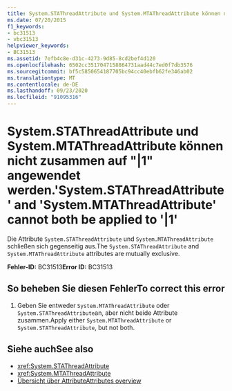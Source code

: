 ```yaml
---
title: System.STAThreadAttribute und System.MTAThreadAttribute können nicht zusammen auf "|1" angewendet werden.
ms.date: 07/20/2015
f1_keywords:
- bc31513
- vbc31513
helpviewer_keywords:
- BC31513
ms.assetid: 7efb4c8e-d31c-4273-9d85-8cd2bef4d120
ms.openlocfilehash: 6502cc3517047158864731aad44c7ed0f7db3576
ms.sourcegitcommit: bf5c5850654187705bc94cc40ebfb62fe346ab02
ms.translationtype: MT
ms.contentlocale: de-DE
ms.lasthandoff: 09/23/2020
ms.locfileid: "91095316"
---
```

# <a name="systemstathreadattribute-and-systemmtathreadattribute-cannot-both-be-applied-to-1"></a><span data-ttu-id="09785-102">System.STAThreadAttribute und System.MTAThreadAttribute können nicht zusammen auf "|1" angewendet werden.</span><span class="sxs-lookup"><span data-stu-id="09785-102">'System.STAThreadAttribute' and 'System.MTAThreadAttribute' cannot both be applied to '|1'</span></span>

<span data-ttu-id="09785-103">Die Attribute `System.STAThreadAttribute` und `System.MTAThreadAttribute` schließen sich gegenseitig aus.</span><span class="sxs-lookup"><span data-stu-id="09785-103">The `System.STAThreadAttribute` and `System.MTAThreadAttribute` attributes are mutually exclusive.</span></span>  
  
 <span data-ttu-id="09785-104">**Fehler-ID:** BC31513</span><span class="sxs-lookup"><span data-stu-id="09785-104">**Error ID:** BC31513</span></span>  
  
## <a name="to-correct-this-error"></a><span data-ttu-id="09785-105">So beheben Sie diesen Fehler</span><span class="sxs-lookup"><span data-stu-id="09785-105">To correct this error</span></span>  
  
1. <span data-ttu-id="09785-106">Geben Sie entweder `System.MTAThreadAttribute` oder `System.STAThreadAttribute`an, aber nicht beide Attribute zusammen.</span><span class="sxs-lookup"><span data-stu-id="09785-106">Apply either `System.MTAThreadAttribute` or `System.STAThreadAttribute`, but not both.</span></span>  
  
## <a name="see-also"></a><span data-ttu-id="09785-107">Siehe auch</span><span class="sxs-lookup"><span data-stu-id="09785-107">See also</span></span>

- <xref:System.STAThreadAttribute>
- <xref:System.MTAThreadAttribute>
- [<span data-ttu-id="09785-108">Übersicht über Attribute</span><span class="sxs-lookup"><span data-stu-id="09785-108">Attributes overview</span></span>](../programming-guide/concepts/attributes/index.md)
